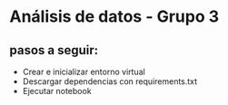 # Análisis de datos - Grupo 3

## pasos a seguir: 
- Crear e inicializar entorno virtual
- Descargar dependencias con requirements.txt
- Ejecutar notebook
